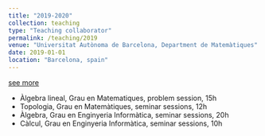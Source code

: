 ```yaml
---
title: "2019-2020"
collection: teaching
type: "Teaching collaborator"
permalink: /teaching/2019
venue: "Universitat Autònoma de Barcelona, Department de Matemàtiques"
date: 2019-01-01
location: "Barcelona, spain"
---
```


[see more](https://guillecarrion.github.io/teaching/2019)

- Àlgebra lineal, Grau en Matematiques, problem session, 15h
- Topologia, Grau en Matemàtiques, seminar sessions, 12h
- Àlgebra, Grau en Enginyeria Informàtica, seminar sessions, 20h
- Càlcul,  Grau en Enginyeria Informàtica, seminar sessions, 10h


